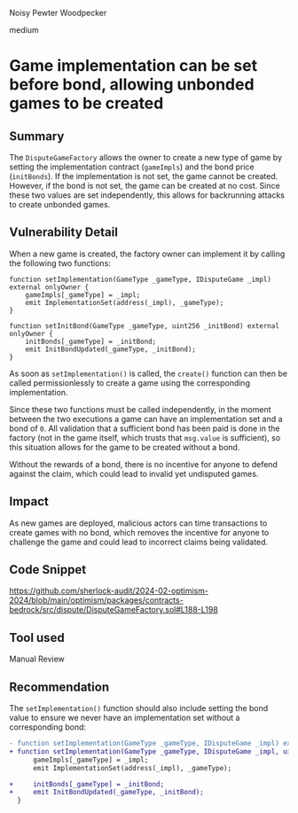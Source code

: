Noisy Pewter Woodpecker

medium

# Game implementation can be set before bond, allowing unbonded games to be created

## Summary

The `DisputeGameFactory` allows the owner to create a new type of game by setting the implementation contract (`gameImpls`) and the bond price (`initBonds`). If the implementation is not set, the game cannot be created. However, if the bond is not set, the game can be created at no cost. Since these two values are set independently, this allows for backrunning attacks to create unbonded games.

## Vulnerability Detail

When a new game is created, the factory owner can implement it by calling the following two functions:
```solidity
function setImplementation(GameType _gameType, IDisputeGame _impl) external onlyOwner {
    gameImpls[_gameType] = _impl;
    emit ImplementationSet(address(_impl), _gameType);
}

function setInitBond(GameType _gameType, uint256 _initBond) external onlyOwner {
    initBonds[_gameType] = _initBond;
    emit InitBondUpdated(_gameType, _initBond);
}
```
As soon as `setImplementation()` is called, the `create()` function can then be called permissionlessly to create a game using the corresponding implementation.

Since these two functions must be called independently, in the moment between the two executions a game can have an implementation set and a bond of `0`. All validation that a sufficient bond has been paid is done in the factory (not in the game itself, which trusts that `msg.value` is sufficient), so this situation allows for the game to be created without a bond.

Without the rewards of a bond, there is no incentive for anyone to defend against the claim, which could lead to invalid yet undisputed games.

## Impact

As new games are deployed, malicious actors can time transactions to create games with no bond, which removes the incentive for anyone to challenge the game and could lead to incorrect claims being validated.

## Code Snippet

https://github.com/sherlock-audit/2024-02-optimism-2024/blob/main/optimism/packages/contracts-bedrock/src/dispute/DisputeGameFactory.sol#L188-L198

## Tool used

Manual Review

## Recommendation

The `setImplementation()` function should also include setting the bond value to ensure we never have an implementation set without a corresponding bond:

```diff
- function setImplementation(GameType _gameType, IDisputeGame _impl) external onlyOwner {
+ function setImplementation(GameType _gameType, IDisputeGame _impl, uint256 _initBond) external onlyOwner {
      gameImpls[_gameType] = _impl;
      emit ImplementationSet(address(_impl), _gameType);

+     initBonds[_gameType] = _initBond;
+     emit InitBondUpdated(_gameType, _initBond);
  }
```